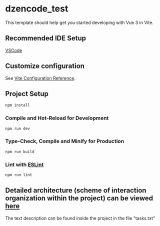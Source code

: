 # dzencode_test

This template should help get you started developing with Vue 3 in Vite.

## Recommended IDE Setup

[VSCode](https://code.visualstudio.com/)

## Customize configuration

See [Vite Configuration Reference](https://vitejs.dev/config/).

## Project Setup

```sh
npm install
```

### Compile and Hot-Reload for Development

```sh
npm run dev
```

### Type-Check, Compile and Minify for Production

```sh
npm run build
```

### Lint with [ESLint](https://eslint.org/)

```sh
npm run lint
```

## Detailed architecture (scheme of interaction organization within the project) can be viewed [here](https://drive.google.com/file/d/11_-hUEyL0pDWPddzcl4bzxXUi0JE4y2P/view?usp=sharing)

The text description can be found inside the project in the file "tasks.txt"
